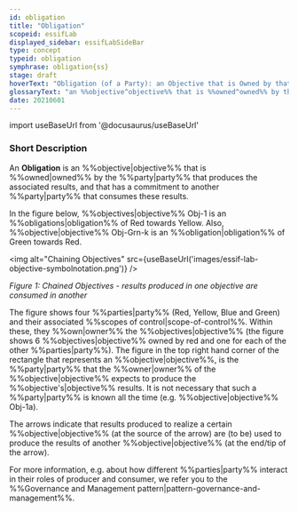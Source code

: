 ```yaml
---
id: obligation
title: "Obligation"
scopeid: essifLab
displayed_sidebar: essifLabSideBar
type: concept
typeid: obligation
symphrase: obligation{ss}
stage: draft
hoverText: "Obligation (of a Party): an Objective that is Owned by that Party for which it produces the associated results, and has a commitment to another Party that consumes these results."
glossaryText: "an %%objective^objective%% that is %%owned^owned%% by the %%party^party%% that produces the associated results, and that has a commitment to another %%party^party%% that consumes these results."
date: 20210601
---
```


import useBaseUrl from '@docusaurus/useBaseUrl'

### Short Description
An **Obligation** is an %%objective|objective%% that is %%owned|owned%% by the %%party|party%% that produces the associated results, and that has a commitment to another %%party|party%% that consumes these results.

In the figure below, %%objectives|objective%% Obj-1 is an %%obligations|obligation%% of Red towards Yellow. Also, %%objective|objective%% Obj-Grn-k is an %%obligation|obligation%% of Green towards Red.

<img
  alt="Chaining Objectives"
  src={useBaseUrl('images/essif-lab-objective-symbolnotation.png')}
/>

*Figure 1: Chained Objectives - results produced in one objective are consumed in another*

The figure shows four %%parties|party%% (Red, Yellow, Blue and Green) and their associated %%scopes of control|scope-of-control%%. Within these, they %%own|owner%% the %%objectives|objective%% (the figure shows 6 %%objectives|objective%% owned by red and one for each of the other %%parties|party%%). The figure in the top right hand corner of the rectangle that represents an %%objective|objective%%, is the %%party|party%% that the %%owner|owner%% of the %%objective|objective%% expects to produce the %%objective's|objective%% results. It is not necessary that such a %%party|party%% is known all the time (e.g. %%objective|objective%% Obj-1a).

The arrows indicate that results produced to realize a certain %%objective|objective%% (at the source of the arrow) are (to be) used to produce the results of another %%objective|objective%% (at the end/tip of the arrow).

For more information, e.g. about how different %%parties|party%% interact in their roles of producer and consumer, we refer you to the %%Governance and Management pattern|pattern-governance-and-management%%.